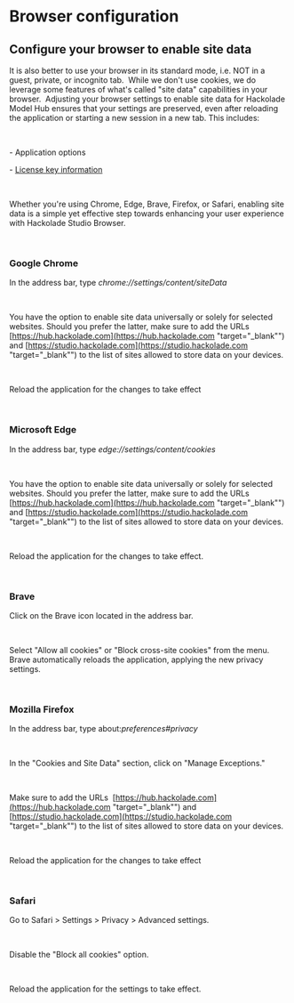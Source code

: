 # Browser configuration

## Configure your browser to enable site data

It is also better to use your browser in its standard mode, i.e. NOT in a guest, private, or incognito tab.&nbsp; While we don't use cookies, we do leverage some features of what's called "site data" capabilities in your browser.&nbsp; Adjusting your browser settings to enable site data for Hackolade Model Hub ensures that your settings are preserved, even after reloading the application or starting a new session in a new tab. This includes:

&nbsp;

\- Application options

\- [License key information](<Softwareregistration.md>)

&nbsp;

Whether you're using Chrome, Edge, Brave, Firefox, or Safari, enabling site data is a simple yet effective step towards enhancing your user experience with Hackolade Studio Browser.

&nbsp;

### Google Chrome

In the address bar, type *chrome://settings/content/siteData*

&nbsp;

You have the option to enable site data universally or solely for selected websites. Should you prefer the latter, make sure to add the URLs&nbsp; [https://hub.hackolade.com](<https://hub.hackolade.com> "target=\"\_blank\"") and [https://studio.hackolade.com](<https://studio.hackolade.com> "target=\"\_blank\"") to the list of sites allowed to store data on your devices.

&nbsp;

Reload the application for the changes to take effect

&nbsp;

### Microsoft Edge

In the address bar, type *edge://settings/content/cookies*

&nbsp;

You have the option to enable site data universally or solely for selected websites. Should you prefer the latter, make sure to add the URLs&nbsp; [https://hub.hackolade.com](<https://hub.hackolade.com> "target=\"\_blank\"") and [https://studio.hackolade.com](<https://studio.hackolade.com> "target=\"\_blank\"") to the list of sites allowed to store data on your devices.

&nbsp;

Reload the application for the changes to take effect.

&nbsp;

### Brave

Click on the Brave icon located in the address bar.

&nbsp;

Select "Allow all cookies" or "Block cross-site cookies" from the menu. Brave automatically reloads the application, applying the new privacy settings.

&nbsp;

### Mozilla Firefox

In the address bar, type about:*preferences#privacy*

&nbsp;

In the "Cookies and Site Data" section, click on "Manage Exceptions."

&nbsp;

Make sure to add the URLs&nbsp; [https://hub.hackolade.com](<https://hub.hackolade.com> "target=\"\_blank\"") and [https://studio.hackolade.com](<https://studio.hackolade.com> "target=\"\_blank\"") to the list of sites allowed to store data on your devices.

&nbsp;

Reload the application for the changes to take effect

&nbsp;

### Safari

Go to Safari \> Settings \> Privacy \> Advanced settings.

&nbsp;

Disable the "Block all cookies" option.

&nbsp;

Reload the application for the settings to take effect.

&nbsp;


